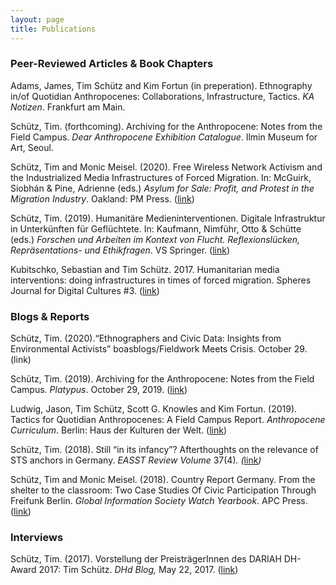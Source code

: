 ```yaml
---
layout: page
title: Publications
---
```


### Peer-Reviewed Articles & Book Chapters

Adams, James, Tim Schütz and Kim Fortun (in preperation). Ethnography in/of Quotidian Anthropocenes: Collaborations, Infrastructure, Tactics. *KA Notizen*. Frankfurt am Main. 

Schütz, Tim. (forthcoming). Archiving for the Anthropocene: Notes from the Field Campus. *Dear Anthropocene Exhibition Catalogue*. Ilmin Museum for Art, Seoul.

Schütz, Tim and Monic Meisel. (2020). Free Wireless Network Activism and the Industrialized Media Infrastructures of Forced Migration. In: McGuirk, Siobhán & Pine, Adrienne (eds.) *Asylum for Sale: Profit, and Protest in the Migration Industry*. Oakland: PM Press. ([link](https://www.pmpress.org/index.php?l=product_detail&p=1097))

Schütz, Tim. (2019). Humanitäre Medieninterventionen. Digitale Infrastruktur in Unterkünften für Geflüchtete. In: Kaufmann, Nimführ, Otto & Schütte (eds.) *Forschen und Arbeiten im Kontext von Flucht. Reflexionslücken, Repräsentations- und Ethikfragen*. VS Springer. ([link](https://www.springer.com/de/book/9783658283797#aboutBook))

Kubitschko, Sebastian and Tim Schütz. 2017. Humanitarian media interventions: doing infrastructures in times of forced migration. Spheres Journal for Digital Cultures #3. ([link](https://spheres-journal.org/contribution/humanitarian-media-intervention-infrastructuring-in-times-of-forced-migration/))

### Blogs & Reports

Schütz, Tim. (2020).“Ethnographers and Civic Data: Insights from Environmental Activists” boasblogs/Fieldwork Meets Crisis. October 29. (link)

Schütz, Tim. (2019). Archiving for the Anthropocene: Notes from the Field Campus. *Platypus*. October 29, 2019. ([link](http://blog.castac.org/2019/10/archiving-for-the-anthropocene-notes-from-the-field-campus/?fbclid=IwAR1GrKndGBMAFlnxyf_00WLlp6UlR7C75oZfxBdGMA7r4JucU9k-occwE1I))

Ludwig, Jason, Tim Schütz, Scott G. Knowles and Kim Fortun. (2019). Tactics for Quotidian Anthropocenes: A Field Campus Report. *Anthropocene Curriculum*. Berlin: Haus der Kulturen der Welt. ([link](https://www.anthropocene-curriculum.org/contribution/tactics-for-quotidian-anthropocenes))

Schütz, Tim. (2018). Still “in its infancy”? Afterthoughts on the relevance of STS anchors in Germany. *EASST Review Volume* 37(4)*. (*[link](https://www.anthropocene-curriculum.org/contribution/tactics-for-quotidian-anthropocenes)*)*

Schütz, Tim and Monic Meisel. (2018). Country Report Germany. From the shelter to the classroom: Two Case Studies Of Civic Participation Through Freifunk Berlin. *Global Information Society Watch Yearbook*. APC Press. ([link](https://giswatch.org/sites/default/files/gw2018_germany_0.pdf))

### Interviews

Schütz, Tim. (2017). Vorstellung der PreisträgerInnen des DARIAH DH-Award 2017: Tim Schütz. *DHd Blog,* May 22, 2017. ([link](https://dhd-blog.org/?p=8009))
